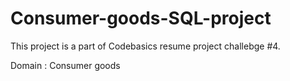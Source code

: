 # Consumer-goods-SQL-project

This project is a part of Codebasics resume project challebge #4.

Domain : Consumer goods

